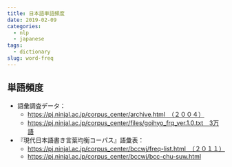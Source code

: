 ```yaml
---
title: 日本語単語頻度
date: 2019-02-09
categories:
  - nlp
  - japanese
tags:
  - dictionary
slug: word-freq
---
```



## 単語頻度

  * 語彙調査データ：
    * https://pj.ninjal.ac.jp/corpus_center/archive.html　（２００４）
    * https://pj.ninjal.ac.jp/corpus_center/files/goihyo_frq_ver.1.0.txt　3万語
  * 『現代日本語書き言葉均衡コーパス』語彙表：
    * https://pj.ninjal.ac.jp/corpus_center/bccwj/freq-list.html　（２０１１）
    * https://pj.ninjal.ac.jp/corpus_center/bccwj/bcc-chu-suw.html


<!-- vim: se ai tw=79: -->
